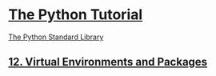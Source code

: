 # [The Python Tutorial](https://docs.python.org/3/tutorial/index.html)

[The Python Standard Library](https://docs.python.org/3/library/)

## [12. Virtual Environments and Packages](https://docs.python.org/3/tutorial/venv.html)